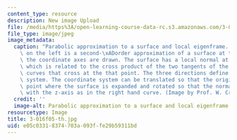 ```yaml
---
content_type: resource
description: New image Upload
file: /media/https%3A/open-learning-course-data-rc.s3.amazonaws.com/3-016-mathematics-for-materials-scientists-and-engineers-fall-2005/e05c03318374703a093ffe29b59311bd_3-016f05-th.jpg
file_type: image/jpeg
image_metadata:
  caption: "Parabolic approximation to a surface and local eigenframe. The surface\
    \ on the left is a second-\xADorder approximation of a surface at the point where\
    \ the coordinate axes are drawn. The surface has a local normal at that point\
    \ which is related to the cross product of the two tangents of the coordinate\
    \ curves that cross at the that point. The three directions define a coordinate\
    \ system. The coordinate system can be translated so that the origin lies at the\
    \ point where the surface is expanded and rotated so that the normal n coincides\
    \ with the z-axis as in the right hand curve. (Image by Prof. W. Craig Carter.)"
  credit: ''
  image-alt: Parabolic approximation to a surface and local eigenframe.
resourcetype: Image
title: 3-016f05-th.jpg
uid: e05c0331-8374-703a-093f-fe29b59311bd
---
```

